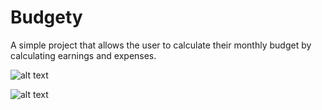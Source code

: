 # Budgety

A simple project that allows the user to calculate their monthly budget by calculating earnings and expenses. 



![alt text](https://github.com/nerooc/budgety/blob/master/budgety_preview_1.png)



![alt text](https://github.com/nerooc/budgety/blob/master/budgety_preview_2.png)
